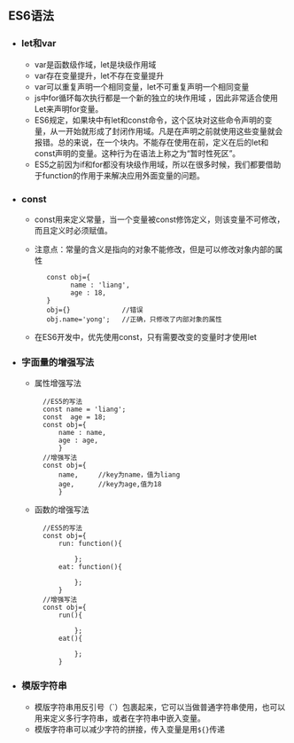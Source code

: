 ## ES6语法
- ### let和var  
	- var是函数级作域，let是块级作用域
	- var存在变量提升，let不存在变量提升
	- var可以重复声明一个相同变量，let不可重复声明一个相同变量
	- js中for循环每次执行都是一个新的独立的块作用域 ，因此非常适合使用Let来声明for变量。
	- ES6规定，如果块中有let和const命令，这个区块对这些命令声明的变量，从一开始就形成了封闭作用域。凡是在声明之前就使用这些变量就会报错。总的来说，在一个块内。不能存在使用在前，定义在后的let和const声明的变量。这种行为在语法上称之为“暂时性死区”。
	- ES5之前因为if和for都没有块级作用域，所以在很多时候，我们都要借助于function的作用于来解决应用外面变量的问题。  

- ### const
	- const用来定义常量，当一个变量被const修饰定义，则该变量不可修改，而且定义时必须赋值。
	- 注意点：常量的含义是指向的对象不能修改，但是可以修改对象内部的属性  
	
             const obj={        
                   name : 'liang',         
                   age : 18,
             }
             obj={}             //错误
             obj.name='yong';   //正确，只修改了内部对象的属性
            
	- 在ES6开发中，优先使用const，只有需要改变的变量时才使用let
	
- ###   字面量的增强写法
	- 属性增强写法
	
			//ES5的写法
			const name = 'liang';
			const  age = 18;
			const obj={
				name : name,
				age : age,
				}
			//增强写法
			const obj={
				name,     //key为name，值为liang
				age,      //key为age,值为18
				}
	
	- 函数的增强写法
	
			//ES5的写法
			const obj={
				run: function(){

					};
				eat: function(){

					};
				}
			//增强写法
			const obj={
				run(){

					};
				eat(){

					};
				}
- ### 模版字符串
  - 模版字符串用反引号（`）包裹起来，它可以当做普通字符串使用，也可以用来定义多行字符串，或者在字符串中嵌入变量。
  - 模版字符串可以减少字符的拼接，传入变量是用`${}`传递